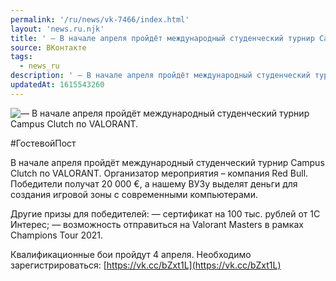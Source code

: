 ```yaml
---
permalink: '/ru/news/vk-7466/index.html'
layout: 'news.ru.njk'
title: ' — В начале апреля пройдёт международный студенческий турнир Campus Clutch по VALORANT.'
source: ВКонтакте
tags:
  - news_ru
description: ' — В начале апреля пройдёт международный студенческий турнир Campus Clutch по VALORANT.'
updatedAt: 1615543260
---
```

![ — В начале апреля пройдёт международный студенческий турнир Campus Clutch по VALORANT.](https://sun9-41.userapi.com/sun9-5/impg/0I2c3D_5WvR6pDfNoNWAohk4OxLnWAdX3dzwoQ/7aJ7m20h81U.jpg?size=1280x853&quality=96&sign=1ed62abd85373576f2535301975a43f2&c_uniq_tag=XN-XeeiRWR7sjHtlB69rwvShBATd6OfIYo-pL-RXVZI&type=album)

#ГостевойПост

В начале апреля пройдёт международный студенческий турнир Campus Clutch по VALORANT. Организатор мероприятия – компания Red Bull. Победители получат 20 000 €, а нашему ВУЗу выделят деньги для создания игровой зоны с современными компьютерами.

Другие призы для победителей:
— сертификат на 100 тыс. рублей от 1С Интерес;
— возможность отправиться на Valorant Masters в рамках Champions Tour 2021.

Квалификационные бои пройдут 4 апреля. Необходимо зарегистрироваться: [https://vk.cc/bZxt1L](https://vk.cc/bZxt1L)
